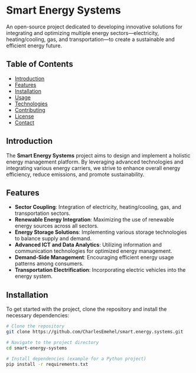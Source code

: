 # Smart Energy Systems

An open-source project dedicated to developing innovative solutions for integrating and optimizing multiple energy sectors—electricity, heating/cooling, gas, and transportation—to create a sustainable and efficient energy future.

## Table of Contents

- [Introduction](#introduction)
- [Features](#features)
- [Installation](#installation)
- [Usage](#usage)
- [Technologies](#technologies)
- [Contributing](#contributing)
- [License](#license)
- [Contact](#contact)

## Introduction

The **Smart Energy Systems** project aims to design and implement a holistic energy management platform. By leveraging advanced technologies and integrating various energy carriers, we strive to enhance overall energy efficiency, reduce emissions, and promote sustainability.

## Features

- **Sector Coupling**: Integration of electricity, heating/cooling, gas, and transportation sectors.
- **Renewable Energy Integration**: Maximizing the use of renewable energy sources across all sectors.
- **Energy Storage Solutions**: Implementing various storage technologies to balance supply and demand.
- **Advanced ICT and Data Analytics**: Utilizing information and communication technologies for optimized energy management.
- **Demand-Side Management**: Encouraging efficient energy usage patterns among consumers.
- **Transportation Electrification**: Incorporating electric vehicles into the energy system.

## Installation

To get started with the project, clone the repository and install the necessary dependencies:

```bash
# Clone the repository
git clone https://github.com/CharlesEmehel/smart.energy.systems.git

# Navigate to the project directory
cd smart-energy-systems

# Install dependencies (example for a Python project)
pip install -r requirements.txt
